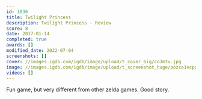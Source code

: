 ```yaml
---
id: 1036
title: Twilight Princess
description: Twilight Princess - Review
score: 8
date: 2017-01-14
completed: true
awards: []
modified_date: 2022-07-04
screenshots: []
cover: //images.igdb.com/igdb/image/upload/t_cover_big/co3mtv.jpg
image: //images.igdb.com/igdb/image/upload/t_screenshot_huge/pozco1vcpglnqv6igo9g.jpg
videos: []
---
```

Fun game, but very different from other zelda games. Good story.